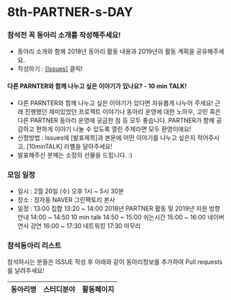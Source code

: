 # 8th-PARTNER-s-DAY

### 참석전 꼭 동아리 소개를 작성해주세요!
 - 동아리 소개와 함께 2018년 동아리 활동 내용과 2019년의 활동 계획을 공유해주세요.
 - 작성하기 : [[Issues]](https://github.com/D2CAMPUS-PARTNER/8th-PARTNER-s-DAY/isses/new) 클릭!

#### 다른 PARNTER와 함께 나누고 싶은 이야기가 있나요? - 10 min TALK!
- 다른 PARNTER와 함께 나누고 싶은 이야기가 있다면 자유롭게 나누어 주세요! 근래 진행했던 재미있었던 프로젝트 이야기나 동아리 운영에 대한 노하우, 고민 혹은 다른 PARTNER 동아리 운영에 궁금한 점 등 모두 좋습니다. PARTNER가 함께 공감하고 편하게 이야기 나눌 수 있도록 열린 주제라면 모두 환영이에요!
- 신청방법 : Issues에 [발표제목]과 본문에 어떤 이야기를 나누고 싶은지 적어주시고, [10minTALK] 라벨을 달아주세요!
- 발표해주신 분께는 소정의 선물을 드립니다. :)

### 모임 일정
- 일시 : 2월 20일 (수) 오후 1시 ~ 5시 30분
- 장소 : 정자동 NAVER 그린팩토리 본사
- 일정 : 
13:00 집합
13:20 ~ 14:00 2018년 PARTNER 활동 및 2019년 지원 방향 안내
14:00 ~ 14:50 10 min talk
14:50 ~ 15:00 쉬는시간
15:00 ~ 16:00 네이버 연사 강연
16:00 ~ 17:30 네트워킹
17:30 마무리

### 참석동아리 리스트
참석하시는 분들은 ISSUE 작성 후 아래와 같이 동아리정보를 추가하여 Pull requests를 날려주세요!

동아리명|스터디분야|활동페이지
--------------|----------|----------
